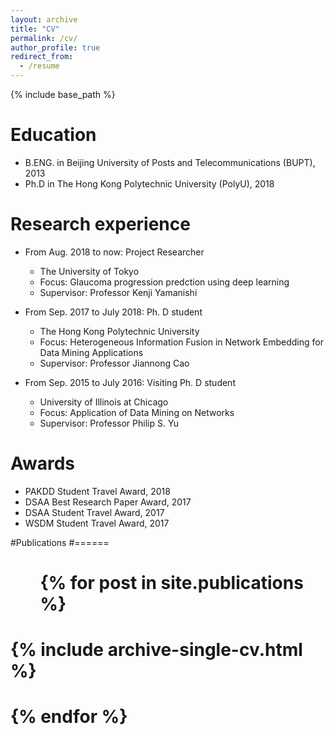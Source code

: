```yaml
---
layout: archive
title: "CV"
permalink: /cv/
author_profile: true
redirect_from:
  - /resume
---
```


{% include base_path %}

Education
======
* B.ENG. in Beijing University of Posts and Telecommunications (BUPT), 2013
* Ph.D in The Hong Kong Polytechnic University (PolyU), 2018

Research experience
======
* From Aug. 2018 to now: Project Researcher
  * The University of Tokyo
  * Focus: Glaucoma progression predction using deep learning
  * Supervisor: Professor Kenji Yamanishi

* From Sep. 2017 to July 2018: Ph. D student
  * The Hong Kong Polytechnic University
  * Focus: Heterogeneous Information Fusion in Network Embedding for Data Mining Applications
  * Supervisor: Professor Jiannong Cao
  
* From Sep. 2015 to July 2016: Visiting Ph. D student
  * University of Illinois at Chicago
  * Focus: Application of Data Mining on Networks
  * Supervisor: Professor Philip S. Yu
  
Awards
======
* PAKDD Student Travel Award, 2018
* DSAA Best Research Paper Award, 2017
* DSAA Student Travel Award, 2017
* WSDM Student Travel Award, 2017

#Publications
#======
#  <ul>{% for post in site.publications %}
#    {% include archive-single-cv.html %}
#  {% endfor %}</ul>
  
